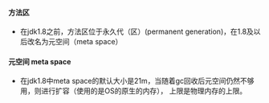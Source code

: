 #### 方法区
* 在jdk1.8之前，方法区位于永久代（区）(permanent generation)，在1.8及以后改名为元空间（meta space）
#### 元空间 meta space
* 在jdk1.8中meta space的默认大小是21m，当随着gc回收后元空间仍然不够用，则进行扩容（使用的是OS的原生的内存），
    上限是物理内存的上限。

